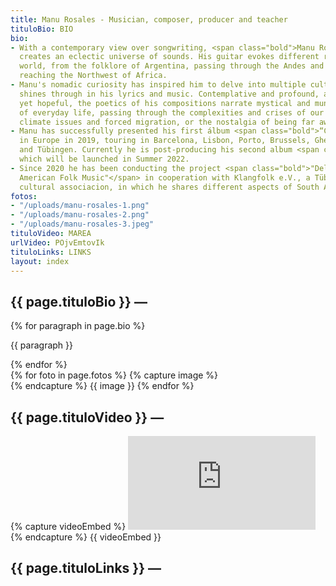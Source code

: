 ```yaml
---
title: Manu Rosales - Musician, composer, producer and teacher
tituloBio: BIO
bio:
- With a contemporary view over songwriting, <span class="bold">Manu Rosales</span>
  creates an eclectic universe of sounds. His guitar evokes different roots of the
  world, from the folklore of Argentina, passing through the Andes and Brazil and
  reaching the Northwest of Africa.
- Manu's nomadic curiosity has inspired him to delve into multiple cultures, which
  shines through in his lyrics and music. Contemplative and profound, and also nostalgic
  yet hopeful, the poetics of his compositions narrate mystical and mundane episodes
  of everyday life, passing through the complexities and crises of our time, like
  climate issues and forced migration, or the nostalgia of being far away from home.
- Manu has successfully presented his first álbum <span class="bold">“Cuerpo Aldea”</span>
  in Europe in 2019, touring in Barcelona, Lisbon, Porto, Brussels, Ghent, Strasbourg
  and Tübingen. Currently he is post-producing his second album <span class="bold">“Estrada”</span>,
  which will be launched in Summer 2022.
- Since 2020 he has been conducting the project <span class="bold">"Delving into South
  American Folk Music"</span> in cooperation with Klangfolk e.V., a Tübingen based
  cultural associacion, in which he shares different aspects of South American music.
fotos:
- "/uploads/manu-rosales-1.png"
- "/uploads/manu-rosales-2.png"
- "/uploads/manu-rosales-3.jpeg"
tituloVideo: MAREA
urlVideo: POjvEmtovIk
tituloLinks: LINKS
layout: index
---
```


<main>
    <section id="bio">
        <h2>
            {{ page.tituloBio }} —
        </h2>
        <div id="bio-text">
            {% for paragraph in page.bio %}
                <p>{{ paragraph }}</p>
            {% endfor %}
        </div>
        <div id="bio-fotos">
            <div id="left-gallery-arrow">
                <i class="fa-solid fa-chevron-left"></i>
            </div>
            {% for foto in page.fotos %}
                {% capture image %}
                    <div id="foto-{{ forloop.index }}" style="background-image: url({{ foto }})" class="foto"></div>
                {% endcapture %}
                {{ image }}
            {% endfor %}
            <!-- <div id="foto-1" style="background-image: url({{ page.fotos[0] }})" class="foto"></div>
            <div id="foto-2" style="background-image: url({{ page.fotos[1] }})" class="foto"></div>
            <div id="foto-3" style="background-image: url({{ page.fotos[2] }})" class="foto"></div> -->
            <div id="right-gallery-arrow">
                <i class="fa-solid fa-chevron-right"></i>
            </div>
        </div>
        <h2>
            {{ page.tituloVideo }} —
        </h2>
        <div id="bio-video">
            {% capture videoEmbed %}
                <iframe src="https://www.youtube.com/embed/{{ page.urlVideo }}?controls=0" title="YouTube video player" frameborder="0" allow="accelerometer; autoplay; clipboard-write; encrypted-media; gyroscope; picture-in-picture" allowfullscreen></iframe>
            {% endcapture %}
            {{ videoEmbed }}
        </div>
        <h2>
            {{ page.tituloLinks }} —
        </h2>
        <div id="bio-text-links">
            <a href="https://open.spotify.com/artist/1CviTVT7wHkZab0k53O1Kj?si=y31kJpQOSzKlwq2IVpDaHg">
                <i class="fa-brands fa-spotify"></i>
            </a>
            <a href="https://www.youtube.com/c/ManuRosales">
                <i class="fa-brands fa-youtube"></i>
            </a>
            <a href="https://www.instagram.com/manurosalesmusico/">
                <i class="fa-brands fa-instagram"></i>
            </a>
            <a href="mailto:rosalesmanuelmail@gmail.com">
                <i class="fa fa-envelope"></i>
            </a>
        </div>
    </section>
</main>
